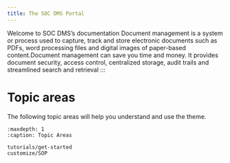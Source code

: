 ```yaml
---
title: The SOC DMS Portal
---
```

Welcome to SOC DMS’s documentation
Document management is a system or process used to capture, track and store electronic documents such as PDFs, word processing files and digital images of paper-based content.Document management can save you time and money. It provides document security, access control, centralized storage, audit trails and streamlined search and retrieval
:::

# Topic areas

The following topic areas will help you understand and use the theme.

```{toctree}
:maxdepth: 1
:caption: Topic Areas

tutorials/get-started
customize/SOP
```
